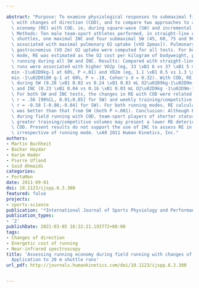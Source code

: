 ---
abstract: "Purpose: To examine physiological responses to submaximal field running\
  \ with changes of direction (COD), and to compare two approaches to assess running\
  \ economy (RE) with COD, ie, during square-wave (SW) and incremental (INC) exercises.\
  \ Methods: Ten male team-sport athletes performed, in straight-line or over 20 m\
  \ shuttles, one maximal INC and four submaximal SW (45, 60, 75 and 90% of the velocity\
  \ associated with maximal pulmonary O2 uptake [vVO 2pmax]). Pulmonary (VO2p) and\
  \ gastrocnemius (VO 2m) O2 uptake were computed for all tests. For both running\
  \ mode, RE was estimated as the O2 cost per kilogram of bodyweight, per meter of\
  \ running during all SW and INC. Results: Compared with straight-line runs, shuttle\
  \ runs were associated with higher VO2p (eg, 33 \xB1 6 vs 37 \xB1 5 mL O2\u02D9\
  min -1\u02D9kg-1 at 60%, P <.01) and VO2m (eg, 1.1 \xB1 0.5 vs 1.3 \xB1 0.8 mL O2\u02D9\
  min -1\u02D9100 g-1 at 60%, P = .18, Cohen's d = 0.32). With COD, RE was impaired\
  \ during SW (0.26 \xB1 0.02 vs 0.24 \xB1 0.03 mL O2\u02D9kg-1\u02D9m-1, P <.01)\
  \ and INC (0.23 \xB1 0.04 vs 0.16 \xB1 0.03 mL O2\u02D9kg -1\u02D9m-1, P < .001).\
  \ For both SW and INC tests, the changes in RE with COD were related to height (eg,\
  \ r = .56 [90%CL, 0.01;0.85] for SW) and weekly training/competitive volume (eg,\
  \ r = -0.58 [-0.86;-0.04] for SW). For both running modes, RE calculated from INC\
  \ was better than that from SW (both P <.001). Conclusion: Although RE is impaired\
  \ during field running with COD, team-sport players of shorter stature and/or presenting\
  \ greater training/competitive volumes may present a lower RE deterioration with\
  \ COD. Present results do not support the use of INC to assess RE in the field,\
  \ irrespective of running mode. \xA9 2011 Human Kinetics, Inc."
authors:
- Martin Buchheit
- Bachar Haydar
- Karim Hader
- Pierre Ufland
- Said Ahmaidi
categories:
- PortaMon
date: 2011-09-01
doi: 10.1123/ijspp.6.3.380
featured: false
projects:
- sports-science
publication: '*International Journal of Sports Physiology and Performance*'
publication_types:
- '2'
publishDate: 2021-03-05 16:32:21.193772+00:00
tags:
- Changes of direction
- Energetic cost of running
- Near-infrared spectroscopy
title: 'Assessing running economy during field running with changes of direction:
  Application to 20 m shuttle runs'
url_pdf: http://journals.humankinetics.com/doi/10.1123/ijspp.6.3.380

---

